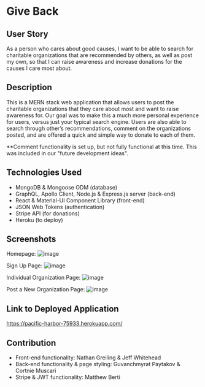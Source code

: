 # Give Back

## User Story
As a person who cares about good causes, 
I want to be able to search for charitable organizations that are recommended by others, as well as post my own, 
so that I can raise awareness and increase donations for the causes I care most about.


## Description
This is a MERN stack web application that allows users to post the charitable organizations that they care about most and want to raise awareness for.  Our goal was to make this a much more personal experience for users, versus just your typical search engine.  Users are also able to search through other’s recommendations, comment on the organizations posted, and are offered a quick and simple way to donate to each of them.

**Comment functionality is set up, but not fully functional at this time.  This was included in our "future development ideas".


## Technologies Used
- MongoDB & Mongoose ODM (database)
- GraphQL, Apollo Client, Node.js & Express.js server (back-end)
- React & Material-UI Component Library (front-end)
- JSON Web Tokens (authentication)
- Stripe API (for donations)
- Heroku (to deploy)


## Screenshots
Homepage:
![image](https://user-images.githubusercontent.com/97492722/179437331-02da885b-d32c-4536-b288-789fbd3c1aa9.png)

Sign Up Page:
![image](https://user-images.githubusercontent.com/97492722/179437261-91d27d45-b1d7-4214-af13-c360d7c93540.png)

Individual Organization Page:
![image](https://user-images.githubusercontent.com/97492722/179437378-aa42ef77-3710-48b5-8f09-daa4f8af7b02.png)

Post a New Organization Page:
![image](https://user-images.githubusercontent.com/97492722/179437472-461ccfa6-4a3f-42d0-9963-664450eb0b81.png)


## Link to Deployed Application
https://pacific-harbor-75933.herokuapp.com/


## Contribution
* Front-end functionality: Nathan Greiling & Jeff Whitehead
* Back-end functionality & page styling:  Guvanchmyrat Paytakov & Cortnie Muscari
* Stripe & JWT functionality: Matthew Berti
